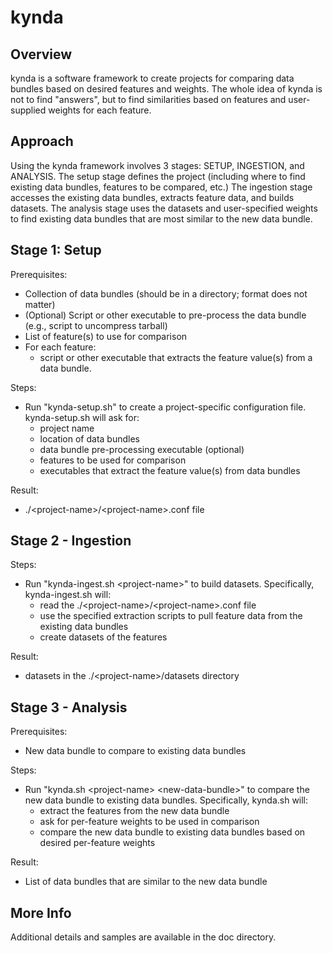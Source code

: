# kynda
## Overview
kynda is a software framework to create projects for comparing data bundles based on desired features and weights.  The whole idea of kynda is not to find "answers", but to find similarities based on features and user-supplied weights for each feature.

## Approach
Using the kynda framework involves 3 stages:  SETUP, INGESTION, and ANALYSIS.  The setup stage defines the project (including where to find existing data bundles, features to be compared, etc.)  The ingestion stage accesses the existing data bundles, extracts feature data, and builds datasets.  The analysis stage uses the datasets and user-specified weights to find existing data bundles that are most similar to the new data bundle. 

## Stage 1: Setup
Prerequisites:
* Collection of data bundles (should be in a directory; format does not matter)
* (Optional) Script or other executable to pre-process the data bundle (e.g., script to uncompress tarball)
* List of feature(s) to use for comparison
* For each feature:
  * script or other executable that extracts the feature value(s) from a data bundle.
  
Steps:
* Run "kynda-setup.sh" to create a project-specific configuration file.  kynda-setup.sh will ask for: 
  * project name
  * location of data bundles
  * data bundle pre-processing executable (optional)
  * features to be used for comparison
  * executables that extract the feature value(s) from data bundles

Result:
* .\/\<project-name\>\/\<project-name\>.conf file
  
## Stage 2 - Ingestion
Steps:
* Run "kynda-ingest.sh \<project-name\>" to build datasets.  Specifically, kynda-ingest.sh will:
  * read the .\/\<project-name\>\/\<project-name\>.conf file
  * use the specified extraction scripts to pull feature data from the existing data bundles
  * create datasets of the features
    
Result:
* datasets in the .\/\<project-name\>/datasets directory

## Stage 3 - Analysis
Prerequisites:
* New data bundle to compare to existing data bundles

Steps:
* Run "kynda.sh \<project-name\> \<new-data-bundle\>" to compare the new data bundle to existing data bundles.  Specifically, kynda.sh will:
  * extract the features from the new data bundle
  * ask for per-feature weights to be used in comparison
  * compare the new data bundle to existing data bundles based on desired per-feature weights

Result:
* List of data bundles that are similar to the new data bundle

## More Info
Additional details and samples are available in the doc directory.

